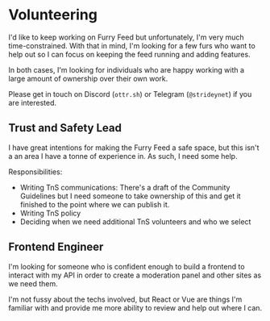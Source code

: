 # Volunteering

I'd like to keep working on Furry Feed but unfortunately, I'm very much
time-constrained. With that in mind, I'm looking for a few furs who want to
help out so I can focus on keeping the feed running and adding features.

In both cases, I'm looking for individuals who are happy working with a large
amount of ownership over their own work.

Please get in touch on Discord (`ottr.sh`) or Telegram (`@strideynet`) if you
are interested.

## Trust and Safety Lead

I have great intentions for making the Furry Feed a safe space, but this isn't a
an area I have a tonne of experience in. As such, I need some help.

Responsibilities:

- Writing TnS communications: There's a draft of the Community Guidelines but I
  need someone to take ownership of this and get it finished to the point where
  we can publish it.
- Writing TnS policy
- Deciding when we need additional TnS volunteers and who we select

## Frontend Engineer

I'm looking for someone who is confident enough to build a frontend to interact
with my API in order to create a moderation panel and other sites as we need
them.

I'm not fussy about the techs involved, but React or Vue are things I'm familiar
with and provide me more ability to review and help out where I can.
